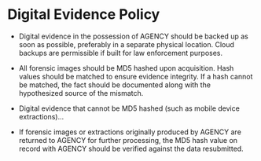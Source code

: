 # Digital Evidence Policy

* Digital evidence in the possession of AGENCY should be backed up as soon as possible, preferably in a separate physical location. Cloud backups are permissible if built for law enforcement purposes.

* All forensic images should be MD5 hashed upon acquisition. Hash values should be matched to ensure evidence integrity. If a hash cannot be matched, the fact should be documented along with the hypothesized source of the mismatch.

* Digital evidence that cannot be MD5 hashed (such as mobile device extractions)...

* If forensic images or extractions originally produced by AGENCY are returned to AGENCY for further processing, the MD5 hash value on record with AGENCY should be verified against the data resubmitted.
